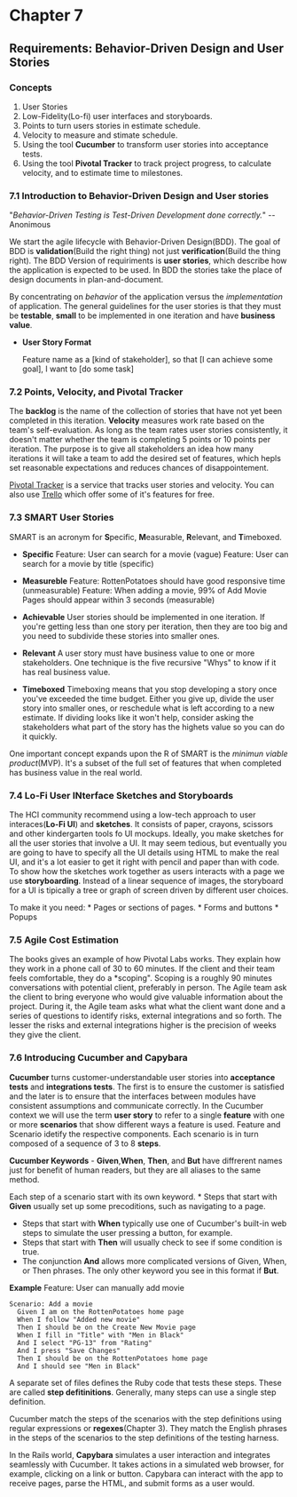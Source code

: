 
# Chapter 7

## Requirements: Behavior-Driven Design and User Stories

### Concepts

  1. User Stories
  2. Low-Fidelity(Lo-fi) user interfaces and storyboards.
  3. Points to turn users stories in estimate schedule.
  4. Velocity to measure and stimate schedule.
  5. Using the tool **Cucumber** to transform user stories into acceptance tests.
  6. Using the tool **Pivotal Tracker** to track project progress, to calculate velocity, and to  estimate time to milestones.

### 7.1 Introduction to Behavior-Driven Design and User stories

  "*Behavior-Driven Testing is Test-Driven Development done correctly.*"
                                                                    --Anonimous

  We start the agile lifecycle with Behavior-Driven Design(BDD). The goal of BDD is **validation**(Build the right thing) not just **verification**(Build the thing right).
  The BDD Version of requiriments is **user stories**, which describe how the application is expected to be used. In BDD the stories take the place of design documents in plan-and-document.

  By concentrating on *behavior* of the application versus the *implementation* of application.
  The general guidelines for the user stories is that they must be **testable**, **small** to be implemented in one iteration and have **business value**.

* **User Story Format**

    Feature name
      as a [kind of stakeholder],
      so that [I can achieve some goal],
      I want to [do some task]

### 7.2 Points, Velocity, and Pivotal Tracker
  The **backlog** is the name of the collection of stories that have not yet been completed in this iteration.
  **Velocity** measures work rate based on the team's self-evaluation. As long as the team rates user stories consistently, it doesn't matter whether the team is completing 5 points or 10 points per iteration. The purpose is to give all stakeholders an idea how many iterations it will take a team to add the desired set of features, which hepls set reasonable expectations and reduces chances of disappointement.
  
  [Pivotal Tracker][1] is a service that tracks user stories and velocity. You can also use 
  [Trello][2] which offer some of it's features for free.

### 7.3 SMART User Stories
  SMART is an acronym for **S**pecific, **M**easurable, **R**elevant, and **T**imeboxed.

* **Specific**
  Feature: User can search for a movie (vague)
  Feature: User can search for a movie by title (specific)

* **Measureble**
  Feature: RottenPotatoes should have good responsive time (unmeasurable)
  Feature: When adding a movie, 99% of Add Movie Pages should appear within 3 seconds (measurable)

* **Achievable**
  User stories should be implemented in one iteration. If you're getting less than one story per iteration, then they are too big and you need to subdivide these stories into smaller ones.

* **Relevant**
  A user story must have business value to one or more stakeholders. One technique is the five recursive "Whys" to know if it has real business value.

* **Timeboxed**
  Timeboxing means that you stop developing a story once you've exceeded the time budget. Either you give up, divide the user story into smaller ones, or reschedule what is left according to a new estimate. If dividing looks like it won't help, consider asking the stakeholders what part of the story has the highets value so you can do it quickly.

One important concept expands upon the R of SMART is the *minimun viable product*(MVP). It's a subset of the full set of features that when completed has business value in the real world.

### 7.4 Lo-Fi User INterface Sketches and Storyboards
  The HCI community recommend using a low-tech approach to user interaces(**Lo-Fi UI**) and **sketches**. It consists of paper, crayons, scissors and other kindergarten tools fo UI mockups.
  Ideally, you make sketches for all the user stories that involve a UI. It may seem tedious, but eventually you are going to have to specify all the UI details using HTML to make the real UI, and it's a lot easier to get it right with pencil and paper than with code.
  To show how the sketches work together as users interacts with a page we use **storyboarding**. Instead of a linear sequence of images, the storyboard for a UI is tipically a tree or graph of screen driven by different user choices.

  To make it you need:
    * Pages or sections of pages.
    * Forms and buttons
    * Popups

### 7.5 Agile Cost Estimation

  The books gives an example of how Pivotal Labs works. They explain how they work in a phone call of 30 to 60 minutes. If the client and their team feels comfortable, they do a *scoping". Scoping is a roughly 90 minutes conversations with potential client, preferably in person. The Agile team ask the client to bring everyone who would give valuable information about the project. During it, the Agile team asks what what the client want done and a series of questions to identify risks, external integrations and so forth.  The lesser the risks and external integrations higher is the precision of weeks they give the client.


### 7.6 Introducing Cucumber and Capybara
  
  **Cucumber** turns customer-understandable user stories into **acceptance tests** and **integrations tests**. The first is to ensure the customer is satisfied and the later is to ensure that the interfaces between modules have consistent assumptions and communicate correctly.
  In the Cucumber context we will use the term **user story** to refer to a single **feature** with one or more **scenarios** that show different ways a feature is used. Feature and Scenario idetify the respective components. Each scenario is in turn composed of a sequence of 3 to 8 **steps**.

  **Cucumber Keywords** - **Given**,**When**, **Then**, and **But** have diffrerent names just for benefit of human readers, but they are all aliases to the same method.

  Each step of a scenario start with its own keyword. * Steps that start with **Given** usually set up some precoditions, such as navigating to a page.
  * Steps that start with **When** typically use one of Cucumber's built-in web steps to simulate the user pressing a button, for example.
  * Steps that start with **Then** will usually check to see if some condition is true. 
  * The conjunction **And** allows more complicated versions of Given, When, or Then phrases. The only other keyword you see in this format if **But**.

  **Example**
    Feature: User can manually add movie

    Scenario: Add a movie
      Given I am on the RottenPotatoes home page
      When I follow "Added new movie"
      Then I should be on the Create New Movie page
      When I fill in "Title" with "Men in Black"
      And I select "PG-13" from "Rating"
      And I press "Save Changes"
      Then I should be on the RottenPotatoes home page
      And I should see "Men in Black"
  
  A separate set of files defines the Ruby code that tests these steps. These are called **step defitinitions**. Generally, many steps can use a single step definition.

  Cucumber match the steps of the scenarios with the step definitions using regular expressions or **regexes**(Chapter 3). They match the English phrases in the steps of the scenarios to the step definitions of the testing harness.

  In the Rails world, **Capybara** simulates a user interaction and integrates seamlessly with Cucumber. It takes actions in a simulated web browser, for example, clicking on a link or button. Capybara can interact with the app to receive pages, parse the HTML, and submit forms as a user would.


  [1]:https://www.pivotaltracker.com/
  [2]:https://trello.com/